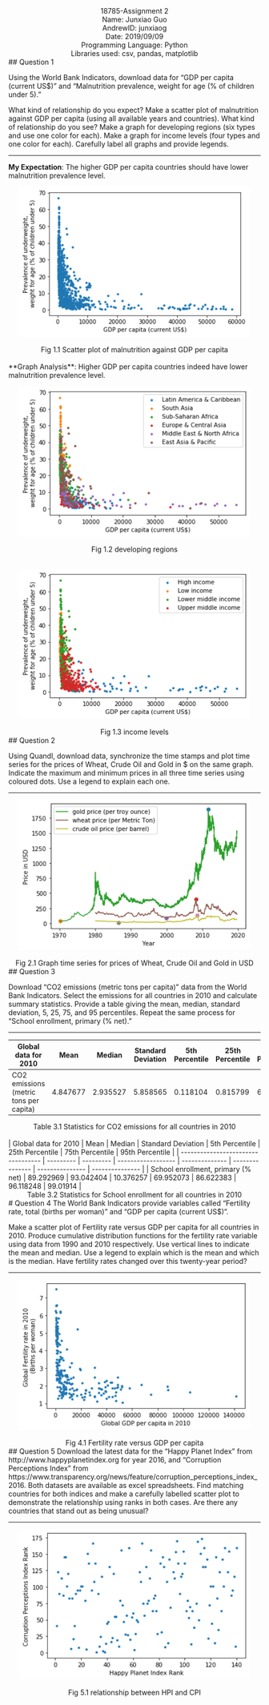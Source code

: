 <center>18785-Assignment 2</center>
<center>Name: Junxiao Guo</center>
<center>AndrewID: junxiaog</center>
<center>Date: 2019/09/09</center>
<center>Programming Language: Python</center>
<center>Libraries used: csv, pandas, matplotlib</center>
<div style="page-break-after: always;"></div>
## Question 1

Using the World Bank Indicators, download data for “GDP per capita (current US$)” and “Malnutrition prevalence, weight for age (% of children under 5).”

What kind of relationship do you expect? Make a scatter plot of malnutrition against GDP per capita (using all available years and countries). What kind of relationship do you see? Make a graph for developing regions (six types and use one color for each). Make a graph for income levels (four types and one color for each). Carefully label all graphs and provide legends.

---

**My Expectation**: The higher GDP per capita countries should have lower malnutrition prevalence level.

<p align="center">
  <img width="460" height="300" src="../images/hw2_imgs/hw2_q1p1.png">
</p>

<center>Fig 1.1 Scatter plot of malnutrition against GDP per capita</center><br/>
**Graph Analysis**: Higher GDP per capita countries indeed have lower malnutrition prevalence level.

<p align="center">
  <img width="460" height="300" src="../images/hw2_imgs/hw2_q1p2.png">
</p>

<center>Fig 1.2 developing regions</center><br/>
<p align="center">
  <img width="460" height="300" src="../images/hw2_imgs/hw2_q1p3.png">
</p>

<center>Fig 1.3 income levels</center>
<div style="page-break-after: always;"></div>
## Question 2

Using Quandl, download data, synchronize the time stamps and plot time series for the prices of Wheat, Crude Oil and Gold in $ on the same graph. Indicate the maximum and minimum prices in all three time series using coloured dots. Use a legend to explain each one.

---

<p align="center">
  <img width="460" height="300" src="../images/hw2_imgs/hw2_q2p1.png">
</p>

<center>Fig 2.1 Graph time series for prices of Wheat, Crude Oil and Gold in USD </center>
<div style="page-break-after: always;"></div>
## Question 3

Download “CO2 emissions (metric tons per capita)” data from the World Bank Indicators. Select the emissions for all countries in 2010 and calculate summary statistics. Provide a table giving the mean, median, standard deviation, 5, 25, 75, and 95 percentiles. Repeat the same process for “School enrollment, primary (% net).”

---

| Global data for 2010                   | Mean     | Median   | Standard Deviation | 5th Percentile | 25th Percentile | 75th Percentile | 95th Percentile |
| -------------------------------------- | -------- | -------- | ------------------ | -------------- | --------------- | --------------- | --------------- |
| CO2 emissions (metric tons per capita) | 4.847677 | 2.935527 | 5.858565           | 0.118104       | 0.815799        | 6.642697        | 15.670273       |
<center> Table 3.1 Statistics for CO2 emissions for all countries in 2010</center></br>
| Global data for 2010               | Mean      | Median    | Standard Deviation | 5th Percentile | 25th Percentile | 75th Percentile | 95th Percentile |
| ---------------------------------- | --------- | --------- | ------------------ | -------------- | --------------- | --------------- | --------------- |
| School enrollment, primary (% net) | 89.292969 | 93.042404 | 10.376257          | 69.952073      | 86.622383       | 96.118248       | 99.01914        |
<center> Table 3.2 Statistics for School enrollment for all countries in 2010</center>
<div style="page-break-after: always;"></div>
# Question 4
The World Bank Indicators provide variables called “Fertility rate, total (births per woman)” and “GDP per capita (current US$)”.

Make a scatter plot of Fertility rate versus GDP per capita for all countries in 2010. Produce cumulative distribution functions for the fertility rate variable using data from 1990 and 2010 respectively. Use vertical lines to indicate the mean and median. Use a legend to explain which is the mean and which is the median. Have fertility rates changed over this twenty-year period?

---

<p align="center">
  <img width="460" height="300" src="../images/hw2_imgs/hw2_q4p1.png">
</p>
<center>Fig 4.1 Fertility rate versus GDP per capita</center>
<div style="page-break-after: always;"></div>
## Question 5
Download the latest data for the “Happy Planet Index” from http://www.happyplanetindex.org for year 2016, and “Corruption Perceptions Index” from https://www.transparency.org/news/feature/corruption_perceptions_index_2016. Both datasets are available as excel spreadsheets. Find matching countries for both indices and make a carefully labelled scatter plot to demonstrate the relationship using ranks in both cases. Are there any countries that stand out as being unusual?

---

<p align="center">
  <img width="460" height="300" src="../images/hw2_imgs/hw2_q5p1.png">
</p>
<center>Fig 5.1 relationship between HPI and CPI</center>

